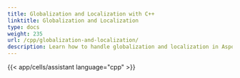 ```yaml
---
title: Globalization and Localization with C++
linktitle: Globalization and Localization
type: docs
weight: 235
url: /cpp/globalization-and-localization/
description: Learn how to handle globalization and localization in Aspose.Cells for C++ to support multiple languages and regional settings.
---
```

{{< app/cells/assistant language="cpp" >}}